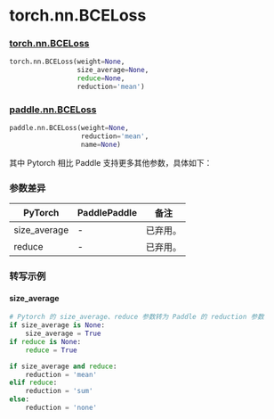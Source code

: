 # torch.nn.BCELoss
### [torch.nn.BCELoss](https://pytorch.org/docs/1.13/generated/torch.nn.BCELoss.html?highlight=bceloss#torch.nn.BCELoss)

```python
torch.nn.BCELoss(weight=None,
                 size_average=None,
                 reduce=None,
                 reduction='mean')
```

### [paddle.nn.BCELoss](https://www.paddlepaddle.org.cn/documentation/docs/zh/api/paddle/nn/BCELoss_cn.html#bceloss)

```python
paddle.nn.BCELoss(weight=None,
                  reduction='mean',
                  name=None)
```

其中 Pytorch 相比 Paddle 支持更多其他参数，具体如下：
### 参数差异
| PyTorch       | PaddlePaddle | 备注                                                   |
| ------------- | ------------ | ------------------------------------------------------ |
| size_average  | -            | 已弃用。  |
| reduce        | -            | 已弃用。  |

### 转写示例
#### size_average
```python
# Pytorch 的 size_average、reduce 参数转为 Paddle 的 reduction 参数
if size_average is None:
    size_average = True
if reduce is None:
    reduce = True

if size_average and reduce:
    reduction = 'mean'
elif reduce:
    reduction = 'sum'
else:
    reduction = 'none'
```
